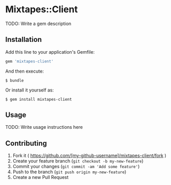# Mixtapes::Client

TODO: Write a gem description

## Installation

Add this line to your application's Gemfile:

```ruby
gem 'mixtapes-client'
```

And then execute:

    $ bundle

Or install it yourself as:

    $ gem install mixtapes-client

## Usage

TODO: Write usage instructions here

## Contributing

1. Fork it ( https://github.com/[my-github-username]/mixtapes-client/fork )
2. Create your feature branch (`git checkout -b my-new-feature`)
3. Commit your changes (`git commit -am 'Add some feature'`)
4. Push to the branch (`git push origin my-new-feature`)
5. Create a new Pull Request
